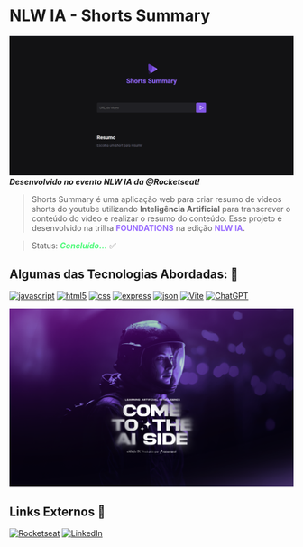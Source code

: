 # NLW IA - Shorts Summary
![Banner](./nlwia/assets/nlwia.png)  
***Desenvolvido no evento NLW IA da @Rocketseat!***

> Shorts Summary é uma aplicação web para criar resumo de vídeos shorts do youtube utilizando **Inteligência Artificial** para transcrever o conteúdo do vídeo e realizar o resumo do conteúdo. Esse projeto é desenvolvido na trilha <span style="color:#996dff">**FOUNDATIONS**</span> na edição <span style="color:#996dff">**NLW IA**</span>.

> Status: <span style="color:#50fa7b">***Concluído...***</span> ✅ 
## Algumas das Tecnologias Abordadas: 🚀

[![javascript](https://img.shields.io/badge/JavaScript-F7DF1E?style=for-the-badge&logo=javascript&logoColor=black)](#)
[![html5](https://img.shields.io/badge/HTML5-E34F26?style=for-the-badge&logo=html5&logoColor=white)](#)
[![css](https://img.shields.io/badge/CSS3-1572B6?style=for-the-badge&logo=css3&logoColor=white)](#)
[![express](https://img.shields.io/badge/Express.js-404D59?style=for-the-badge)](#)
[![json](https://img.shields.io/badge/json%20web%20tokens-323330?style=for-the-badge&logo=json-web-tokens&logoColor=pink)](#)
[![Vite](https://img.shields.io/badge/vite-%23646CFF.svg?style=for-the-badge&logo=vite&logoColor=white)](#)
[![ChatGPT](https://img.shields.io/badge/chatGPT-74aa9c?style=for-the-badge&logo=openai&logoColor=white)](#)

![Banner](./nlwia/assets/Wallpaper-%202560x1600.png)  

## Links Externos 🔗
[![Rocketseat](https://img.shields.io/badge/Rocketseat-A435F0?style=for-the-badge&logo=About.me&logoColor=white)](https://app.rocketseat.com.br/dashboard)
[![LinkedIn](https://img.shields.io/badge/linkedin-%230077B5.svg?style=for-the-badge&logo=linkedin&logoColor=white)](https://www.linkedin.com/in/reinheimermat/)



